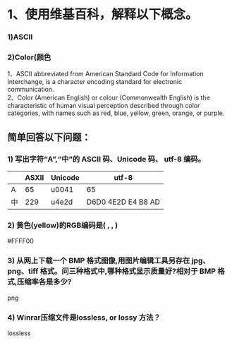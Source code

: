# 1、使用维基百科，解释以下概念。
### 1)ASCII
### 2)Color(颜色
1、ASCII abbreviated from American Standard Code for Information Interchange, is a character encoding standard for electronic communication.    
2、Color (American English) or colour (Commonwealth English) is the characteristic of human visual perception described through color categories, with names such as red, blue, yellow, green, orange, or purple. 
## 简单回答以下问题：
### 1) 写出字符“A”,“中”的 ASCII 码、Unicode 码、 utf-8 编码。
 |  | ASXII | Unicode | utf-8|
 |- |-------|---------|------|
 |A |65 |u0041| 65
 |中|229|u4e2d|D6D0 4E2D E4 B8 AD
     
### 2) 黄色(yellow)的RGB编码是( , , )
  #FFFF00 
### 3) 从网上下载一个 BMP 格式图像,用图片编辑工具另存在 jpg、 png、tiff 格式。问三种格式中,哪种格式显示质量好?相对于 BMP 格式,压缩率各是多少?
png 

### 4) Winrar压缩文件是lossless, or lossy 方法？

lossless